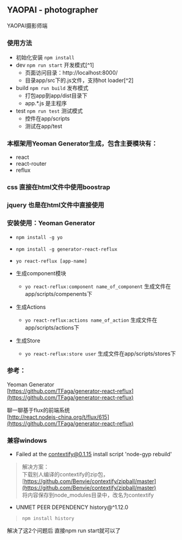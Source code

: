 ## YAOPAI - photographer

YAOPAI摄影师端

### 使用方法

- 初始化安装 ```npm install```
- dev ```npm run start```  开发模式[^1]
	- 页面访问目录：http://localhost:8000/
	- 目录app/src下的.js文件，支持hot loader[^2]
- build ```npm run build``` 发布模式
	- 打包app到app/dist目录下
	- app.\*.js 是主程序
- test ```npm run test``` 测试模式
	- 控件在app/scripts
	- 测试在app/test

### 本框架用Yeoman Generator生成，包含主要模块有：

- react
- react-router
- reflux


### css 直接在html文件中使用boostrap

### jquery 也是在html文件中直接使用


### 安装使用：Yeoman Generator

- ```npm install -g yo```
- ```npm install -g generator-react-reflux```
- ```yo react-reflux [app-name]```

- 生成component模块
  - ```yo react-reflux:component name_of_component```
  	生成文件在app/scripts/compenents下
- 生成Actions
  - ```yo react-reflux:actions name_of_action```
  	生成文件在app/scripts/actions下
- 生成Store
	- ```yo react-reflux:store user```
	生成文件在app/scripts/stores下


### 参考：
Yeoman Generator  
[https://github.com/TFaga/generator-react-reflux](https://github.com/TFaga/generator-react-reflux)

聊一聊基于flux的前端系统  
[http://react.nodejs-china.org/t/flux/615](https://github.com/TFaga/generator-react-reflux)

### 兼容windows

- Failed at the contextify@0.1.15 install script 'node-gyp rebuild'
> 解决方案：  
> 下载别人编译的contextify的zip包，[https://github.com/Benvie/contextify/zipball/master](https://github.com/Benvie/contextify/zipball/master)  
> 将内容保存到node_modules目录中，改名为contextify
- UNMET PEER DEPENDENCY history@^1.12.0  
> ```npm install history```

解决了这2个问题后 直接npm run start就可以了
